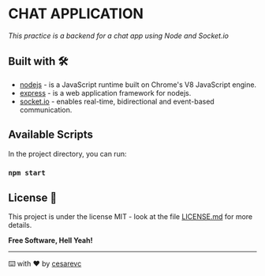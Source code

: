 # CHAT APPLICATION

_This practice is a backend for a chat app using Node and Socket.io_


## Built with 🛠️

* [nodejs](https://nodejs.org/es/) - is a JavaScript runtime built on Chrome's V8 JavaScript engine.
* [express](https://expressjs.com/es/) - is a web application framework for nodejs.
* [socket.io](https://socket.io/) - enables real-time, bidirectional and event-based communication.

## Available Scripts

In the project directory, you can run:

### `npm start`


## License 📄

This project is under the license MIT - look at the file [LICENSE.md](LICENSE.md) for more details.


**Free Software, Hell Yeah!**

---
⌨️ with ❤️ by [cesarevc](https://github.com/cesarevc) 